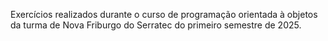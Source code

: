 Exercícios realizados durante o curso de programação orientada à objetos da turma de Nova Friburgo do Serratec do primeiro semestre de 2025.
